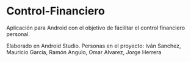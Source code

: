 # Control-Financiero
Aplicación para Android con el objetivo de fácilitar el control financiero personal.

Elaborado en Android Studio.
Personas en el proyecto:
Iván Sanchez, Mauricio García, Ramón Angulo, Omar Alvarez, Jorge Herrera
